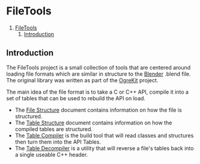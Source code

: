 # FileTools

1. [FileTools](#filetools)
   1. [Introduction](#introduction)

## Introduction

The FileTools project is a small collection of tools that are centered around loading file formats which are similar in structure to the [Blender](https://blender.org) .blend file. The original library was written as part of the [OgreKit](https://github.com/gamekit-developers/gamekit) project.  

The main idea of the file format is to take a C or C++ API, compile it into a set of tables that can be used to rebuild the API on load.

+ The [File Structure](Documentation/FileStructure.md) document contains information on how the file is structured.
+ The [Table Structure](Documentation/TableStructure.md) document contains information on how the compiled tables are structured.
+ The [Table Compiler](Documentation/TableCompiler.md) is the build tool that will read classes and structures then turn them into the API Tables.
+ The [Table Decompiler](Documentation/TableDecompiler.md) is a utility that will reverse a file's tables back into a single useable C++ header.
